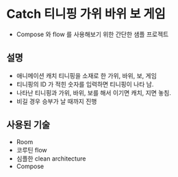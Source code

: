 # Catch 티니핑 가위 바위 보 게임

* Compose 와 flow 를 사용해보기 위한 간단한 샘플 프로젝트


## 설명

* 애니메이션 캐치 티니핑을 소재로 한 가위, 바위, 보, 게임  
* 티니핑의 ID 가 적힌 숫자를 입력하면 티니핑이 나타 남.
* 나타난 티니핑과 가위, 바위, 보를 해서 이기면 캐치, 지면 놓침.
* 비길 경우 승부가 날 때까지 진행


## 사용된 기술

* Room
* 코루틴 flow
* 심플한 clean architecture
* Compose